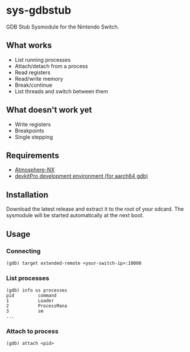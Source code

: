 # sys-gdbstub

GDB Stub Sysmodule for the Nintendo Switch.

## What works

+ List running processes
+ Attach/detach from a process
+ Read registers
+ Read/write memory
+ Break/continue
+ List threads and switch between them

## What doesn't work yet

+ Write registers
+ Breakpoints
+ Single stepping

## Requirements

+ [Atmosphere-NX](https://github.com/Atmosphere-NX/Atmosphere)
+ [devkitPro development environment (for aarch64 gdb)](https://switchbrew.org/wiki/Setting_up_Development_Environment)

## Installation

Download the latest release and extract it to the root of your sdcard. The
sysmodule will be started automatically at the next boot.

## Usage

### Connecting

    (gdb) target extended-remote <your-switch-ip>:10000

### List processes

    (gdb) info os processes
    pid         command
    1           Loader
    2           ProcessMana
    3           sm
    ...

### Attach to process

    (gdb) attach <pid>

